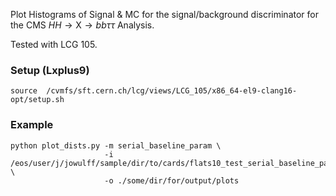 Plot Histograms of Signal & MC for the signal/background discriminator for the CMS $HH \rightarrow \mathrm{X} \rightarrow bb\tau\tau$ Analysis.

Tested with LCG 105. 

### Setup (Lxplus9)

```
source  /cvmfs/sft.cern.ch/lcg/views/LCG_105/x86_64-el9-clang16-opt/setup.sh
```

### Example

```
python plot_dists.py -m serial_baseline_param \
                     -i /eos/user/j/jowulff/sample/dir/to/cards/flats10_test_serial_baseline_param/flats10_qcd/ \
                     -o ./some/dir/for/output/plots

```

